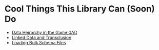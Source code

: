 # Cool Things This Library Can (Soon) Do

- [Data Heirarchy in the Game 0AD](./data_heirarchy_in_the_game_0ad.md)
- [Linked Data and Transclusion](./linked_data.md)
- [Loading Bulk Schema Files](./loading_bulk_schema_files.md)
